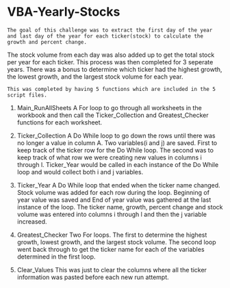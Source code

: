 # VBA-Yearly-Stocks

	The goal of this challenge was to extract the first day of the year and last day of the year for each ticker(stock) to calculate the growth and percent change.
The stock volume from each day was also added up to get the total stock per year for each ticker.  This process was then completed for 3 seperate years.
	There was a bonus to determine which ticker had the highest growth, the lowest growth, and the largest stock volume for each year.

	This was completed by having 5 functions which are included in the 5 script files.

1)  Main_RunAllSheets
	A For loop to go through all worksheets in the workbook and then call the Ticker_Collection and Greatest_Checker functions for each worksheet.

2)  Ticker_Collection
	A Do While loop to go down the rows until there was no longer a value in column A.
	Two variables(i and j) are saved.  First to keep track of the ticker row for the Do While loop.
	The second was to keep track of what row we were creating new values in columns i through l.
	Ticker_Year would be called in each instance of the Do While loop and would collect both i and j variables.

3)  Ticker_Year
	A Do While loop that ended when the ticker name changed.
	Stock volume was added for each row during the loop.
	Beginning of year value was saved and End of year value was gathered at the last instance of the loop.
	The ticker name, growth, percent change and stock volume was entered into columns i through l and then the j variable increased.

4)  Greatest_Checker
	Two For loops.  The first to determine the highest growth, lowest growth, and the largest stock volume.
	The second loop went back through to get the ticker name for each of the variables determined in the first loop.

5)  Clear_Values
	This was just to clear the columns where all the ticker information was pasted before each new run attempt.
